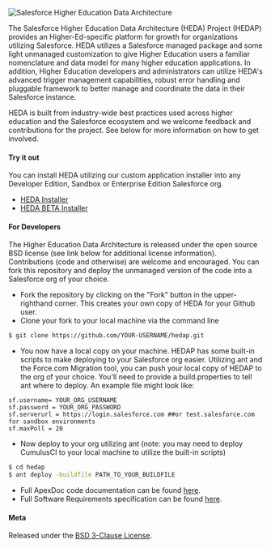 ![Salesforce Higher Education Data Architecture](https://cloud.githubusercontent.com/assets/1894238/13441500/13d366ec-dfbd-11e5-9df6-d9dee50ce87d.jpg "Salesforce Higher Education Data Architecture")

The Salesforce Higher Education Data Architecture (HEDA) Project (HEDAP) provides an Higher-Ed-specific platform for growth for organizations utilizing Salesforce.  HEDA utilizes a Salesforce managed package and some light unmanaged customization to give Higher Education users a familiar nomenclature and data model for many higher education applications.  In addition, Higher Education developers and administrators can utilize HEDA's advanced trigger management capabilities, robust error handling and pluggable framework to better manage and coordinate the data in their Salesforce instance.

HEDA is built from industry-wide best practices used across higher education and the Salesforce ecosystem and we welcome feedback and contributions for the project. See below for more information on how to get involved.

#### Try it out

You can install HEDA utilizing our custom application installer into any Developer Edition, Sandbox or Enterprise Edition Salesforce org.

* <a href="https://mrbelvedere.salesforcefoundation.org/mpinstaller/hed" target="_blank">HEDA Installer</a>
* <a href="https://mrbelvedere.salesforcefoundation.org/mpinstaller/hed/beta" target="_blank">HEDA BETA Installer</a>

#### For Developers

The Higher Education Data Architecture is released under the open source BSD license (see link below for additional license information).  Contributions (code and otherwise) are welcome and encouraged.  You can fork this repository and deploy the unmanaged version of the code into a Salesforce org of your choice.  

* Fork the repository by clicking on the "Fork" button in the upper-righthand corner.  This creates your own copy of HEDA for your Github user.
* Clone your fork to your local machine via the command line
```sh
$ git clone https://github.com/YOUR-USERNAME/hedap.git
```
* You now have a local copy on your machine.  HEDAP has some built-in scripts to make deploying to your Salesforce org easier.  Utilizing ant and the Force.com Migration tool, you can push your local copy of HEDAP to the org of your choice.  You'll need to provide a build.properties to tell ant where to deploy.  An example file might look like:

```
sf.username= YOUR_ORG_USERNAME
sf.password = YOUR_ORG_PASSWORD
sf.serverurl = https://login.salesforce.com ##or test.salesforce.com for sandbox environments
sf.maxPoll = 20
```

* Now deploy to your org utilizing ant (note: you may need to deploy CumulusCI to your local machine to utilize the built-in scripts)

```sh
$ cd hedap
$ ant deploy -buildfile PATH_TO_YOUR_BUILDFILE
```

* Full ApexDoc code documentation can be found <a href="http://developer.salesforce.org/HEDAP/ApexDocumentation/" target="_blank">here</a>.
* Full Software Requirements specification can be found <a href="https://powerofus.force.com/articles/Resource/Higher-Education-Data-Architecture-HEDA-Software-Requirements-Specification" target="_blank"> here</a>.

#### Meta

Released under the [BSD 3-Clause License](http://www.opensource.org/licenses/BSD-3-Clause).
